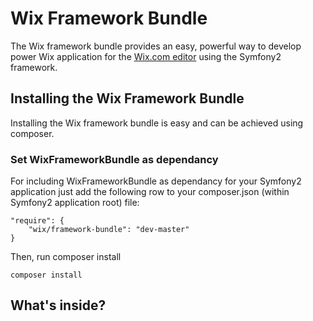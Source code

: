 Wix Framework Bundle
========================

The Wix framework bundle provides an easy, powerful way to develop power Wix application for the [Wix.com editor](http://www.wix.com) using the Symfony2 framework.
 

Installing the Wix Framework Bundle
------------------------------------

Installing the Wix framework bundle is easy and can be achieved using composer.

### Set WixFrameworkBundle as dependancy 

For including WixFrameworkBundle as dependancy for your Symfony2 application just add the following row to your composer.json (within Symfony2 application root) file:

    "require": {
		"wix/framework-bundle": "dev-master"
	}

Then, run composer install

    composer install


What's inside?
---------------

